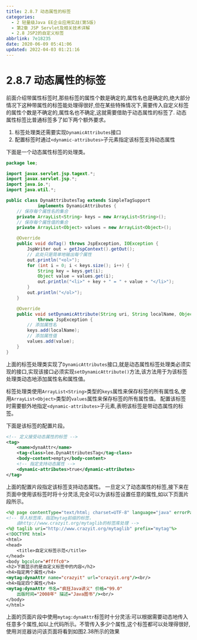 ```yaml
---
title: 2.8.7 动态属性的标签
categories: 
  - 2 轻量级Java EE企业应用实战(第5版)
  - 第2章 JSP Servlet及相关技术详解
  - 2.8 JSP2的自定义标签
abbrlink: 7e18235
date: 2020-06-09 05:41:06
updated: 2022-04-03 01:21:16
---
```

# 2.8.7 动态属性的标签
前面介绍带属性标签时,那些标签的属性个数是确定的,属性名也是确定的,绝大部分情况下这种带属性的标签能处理得很好,但在某些特殊情况下,需要传入自定义标签的属性个数是不确定的,属性名也不确定,这就需要借助于动态属性的标签了.
动态属性标签比普通标签多了如下两个额外要求。
1. 标签处理类还需要实现`DynamicAttributes`接口
2. 配置标签时通过`<dynamic-attributes>`子元素指定该标签支持动态属性

下面是一个动态属性标签的处理类。
```java
package lee;

import javax.servlet.jsp.tagext.*;
import javax.servlet.jsp.*;
import java.io.*;
import java.util.*;

public class DynaAttributesTag extends SimpleTagSupport 
            implements DynamicAttributes {
    // 保存每个属性名的集合
    private ArrayList<String> keys = new ArrayList<String>();
    // 保存每个属性值的集合
    private ArrayList<Object> values = new ArrayList<Object>();

    @Override
    public void doTag() throws JspException, IOException {
        JspWriter out = getJspContext().getOut();
        // 此处只是简单地输出每个属性
        out.println("<ol>");
        for (int i = 0; i < keys.size(); i++) {
            String key = keys.get(i);
            Object value = values.get(i);
            out.println("<li>" + key + " = " + value + "</li>");
        }
        out.println("</ol>");
    }

    @Override
    public void setDynamicAttribute(String uri, String localName, Object value) 
            throws JspException {
        // 添加属性名
        keys.add(localName);
        // 添加属性值
        values.add(value);
    }
}
```
上面的标签处理类实现了`DynamicAttributes`接口,就是动态属性标签处理类必须实现的接口,实现该接口必须实现`setDynamicAttribute()`方法,该方法用于为该标签处理类动态地添加属性名和属性值。

标签处理类使用`ArrayList<String>`类型的`keys`属性来保存标签的所有属性名,使用`ArrayList<Object>`类型的`values`属性来保存标签的所有属性值。
配置该标签时需要额外地指定`<dynamic-attributes>`子元素,表明该标签是带动态属性的标签。

下面是该标签的配置片段。
```xml
<!-- 定义接受动态属性的标签 -->
<tag>
    <name>dynaAttr</name>
    <tag-class>lee.DynaAttributesTag</tag-class>
    <body-content>empty</body-content>
    <!-- 指定支持动态属性 -->
    <dynamic-attributes>true</dynamic-attributes>
</tag>
```
上面的配置片段指定该标签支持动态属性。
一旦定义了动态属性的标签,接下来在页面中使用该标签时将十分灵活,完全可以为该标签设置任意的属性,如以下页面片段所示。
```jsp
<%@ page contentType="text/html; charset=UTF-8" language="java" errorPage="" %>
<!-- 导入标签库，指定mytag前缀的标签，
    由http://www.crazyit.org/mytaglib的标签库处理 -->
<%@ taglib uri="http://www.crazyit.org/mytaglib" prefix="mytag"%>
<!DOCTYPE html>
<html>
<head>
    <title>自定义标签示范</title>
</head>
<body bgcolor="#ffffc0">
<h2>下面显示的是自定义标签中的内容</h2>
<h4>指定两个属性</h4>
<mytag:dynaAttr name="crazyit" url="crazyit.org"/><br/>
<h4>指定四个属性</h4>
<mytag:dynaAttr 书名="疯狂Java讲义" 价格="99.0"
    出版时间="2008年" 描述="Java图书"/><br/>
</body>
</html>
```
上面的页面片段中使用`mytag:dynaAttr`标签时十分灵活:可以根据需要动态地传入任意多个属性,如以上代码所示。不管传入多少个属性,这个标签都可以处理得很好,使用浏览器访问该页面将看到如图2.38所示的效果
